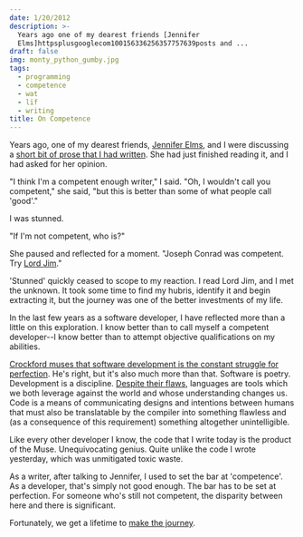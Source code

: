 ```yaml
---
date: 1/20/2012
description: >-
  Years ago one of my dearest friends [Jennifer
  Elms]httpsplusgooglecom100156336256357757639posts and ...
draft: false
img: monty_python_gumby.jpg
tags:
  - programming
  - competence
  - wat
  - lïf
  - writing
title: On Competence
---
```


Years ago, one of my dearest friends, [Jennifer Elms](https://plus.google.com/100156336256357757639/posts), and I were discussing a [short bit of prose that I had written](https://docs.google.com/document/d/1j5VYxBe-6nTMMt8Gm4ajcoYjryVYjefDOrJDsMaEacI/edit). She had just finished reading it, and I had asked for her opinion.

"I think I'm a competent enough writer," I said.
"Oh, I wouldn't call you competent," she said, "but this is better than some of what people call 'good'."

I was stunned.

"If I'm not competent, who is?"

She paused and reflected for a moment. "Joseph Conrad was competent. Try [Lord Jim](http://en.wikipedia.org/wiki/Lord_Jim)."

'Stunned' quickly ceased to scope to my reaction. I read Lord Jim, and I met the unknown. It took some time to find my hubris, identify it and begin extracting it, but the journey was one of the better investments of my life.

In the last few years as a software developer, I have reflected more than a little on this exploration. I know better than to call myself a competent developer--I know better than to attempt objective qualifications on my abilities.

[Crockford muses that software development is the constant struggle for perfection](http://speakerrate.com/talks/7475). He's right, but it's also much more than that. Software is poetry. Development is a discipline. [Despite their flaws](https://www.destroyallsoftware.com/talks/wat), languages are tools which we both leverage against the world and whose understanding changes us. Code is a means of communicating designs and intentions between humans that must also be translatable by the compiler into something flawless and (as a consequence of this requirement) something altogether unintelligible.

Like every other developer I know, the code that I write today is the product of the Muse. Unequivocating genius. Quite unlike the code I wrote yesterday, which was unmitigated toxic waste.

As a writer, after talking to Jennifer, I used to set the bar at 'competence'. As a developer, that's simply not good enough. The bar has to be set at perfection. For someone who's still not competent, the disparity between here and there is significant.

Fortunately, we get a lifetime to [make the journey](http://hiking.luddites.me/2011/05/seeing-tree-for-forest.html).
